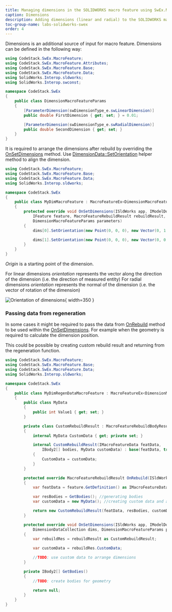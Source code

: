 ```yaml
---
title: Managing dimensions in the SOLIDWORKS macro feature using SwEx.MacroFeature framework
caption: Dimensions
description: Adding dimensions (linear and radial) to the SOLIDWORKS macro feature using SwEx.MacroFeature framework
toc-group-name: labs-solidworks-swex
order: 4
---
```

Dimensions is an additional source of input for macro feature. Dimensions can be defined in the following way:

~~~ cs
using CodeStack.SwEx.MacroFeature;
using CodeStack.SwEx.MacroFeature.Attributes;
using CodeStack.SwEx.MacroFeature.Base;
using CodeStack.SwEx.MacroFeature.Data;
using SolidWorks.Interop.sldworks;
using SolidWorks.Interop.swconst;

namespace CodeStack.SwEx
{
    public class DimensionMacroFeatureParams
    {
        [ParameterDimension(swDimensionType_e.swLinearDimension)]
        public double FirstDimension { get; set; } = 0.01;

        [ParameterDimension(swDimensionType_e.swRadialDimension)]
        public double SecondDimension { get; set; }
    }    
}

~~~



It is required to arrange the dimensions after rebuild by overriding the [OnSetDimensions](https://docs.codestack.net/swex/macro-feature/html/M_CodeStack_SwEx_MacroFeature_MacroFeatureEx_1_OnSetDimensions.htm) method. Use [DimensionData::SetOrientation](https://docs.codestack.net/swex/macro-feature/html/M_CodeStack_SwEx_MacroFeature_Data_DimensionDataExtension_SetOrientation.htm) helper method to align the dimension.

~~~ cs
using CodeStack.SwEx.MacroFeature;
using CodeStack.SwEx.MacroFeature.Base;
using CodeStack.SwEx.MacroFeature.Data;
using SolidWorks.Interop.sldworks;

namespace CodeStack.SwEx
{
    public class MyDimMacroFeature : MacroFeatureEx<DimensionMacroFeatureParams>
    {
        protected override void OnSetDimensions(ISldWorks app, IModelDoc2 model,
            IFeature feature, MacroFeatureRebuildResult rebuildResult, DimensionDataCollection dims,
            DimensionMacroFeatureParams parameters)
        {
            dims[0].SetOrientation(new Point(0, 0, 0), new Vector(0, 1, 0));

            dims[1].SetOrientation(new Point(0, 0, 0), new Vector(0, 0, 1));
        }
    }
}

~~~



*Origin* is a starting point of the dimension.

For linear dimensions *orientation* represents the vector along the direction of the dimension (i.e. the direction of measured entity)
For radial dimensions *orientation* represents the normal of the dimension (i.e. the vector of rotation of the dimension)

![Orientation of dimensions](dimensions-orientation.png){ width=350 }

### Passing data from regeneration

In some cases it might be required to pass the data from [OnRebuild](https://docs.codestack.net/swex/macro-feature/html/M_CodeStack_SwEx_MacroFeature_MacroFeatureEx_1_OnRebuild.htm) method to be used within the [OnSetDimensions](https://docs.codestack.net/swex/macro-feature/html/M_CodeStack_SwEx_MacroFeature_MacroFeatureEx_1_OnSetDimensions.htm). For example when the geometry is required to calculate the dimension position.

This could be possible by creating custom rebuild result and returning from the regeneration function.

~~~ cs
using CodeStack.SwEx.MacroFeature;
using CodeStack.SwEx.MacroFeature.Base;
using CodeStack.SwEx.MacroFeature.Data;
using SolidWorks.Interop.sldworks;

namespace CodeStack.SwEx
{
    public class MyDimRegenDataMacroFeature : MacroFeatureEx<DimensionMacroFeatureParams>
    {
        public class MyData
        {
            public int Value1 { get; set; }
        }

        private class CustomRebuildResult : MacroFeatureRebuildBodyResult
        {
            internal MyData CustomData { get; private set; }

            internal CustomRebuildResult(IMacroFeatureData featData,
                IBody2[] bodies, MyData customData) : base(featData, true, bodies)
            {
                CustomData = customData;
            }
        }

        protected override MacroFeatureRebuildResult OnRebuild(ISldWorks app, IModelDoc2 model, IFeature feature, DimensionMacroFeatureParams parameters)
        {
            var featData = feature.GetDefinition() as IMacroFeatureData;

            var resBodies = GetBodies(); //generating bodies
            var customData = new MyData(); //creating custom data and assigning required values

            return new CustomRebuildResult(featData, resBodies, customData); //returning custom rebuild result
        }

        protected override void OnSetDimensions(ISldWorks app, IModelDoc2 model, IFeature feature, MacroFeatureRebuildResult rebuildResult,
            DimensionDataCollection dims, DimensionMacroFeatureParams parameters)
        {
            var rebuildRes = rebuildResult as CustomRebuildResult;

            var customData = rebuildRes.CustomData;

            //TODO: use custom data to arrange dimensions
        }

        private IBody2[] GetBodies()
        {
            //TODO: create bodies for geometry

            return null;
        }
    }
}

~~~

